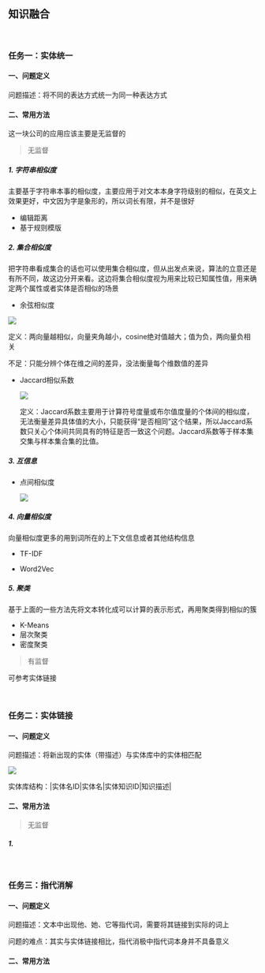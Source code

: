 ## 知识融合

<br>


### 任务一：实体统一

#### 一、问题定义

问题描述：将不同的表达方式统一为同一种表达方式

#### 二、常用方法

这一块公司的应用应该主要是无监督的

> 无监督

##### 1. 字符串相似度

主要基于字符串本事的相似度，主要应用于对文本本身字符级别的相似，在英文上效果更好，中文因为字是象形的，所以词长有限，并不是很好

* 编辑距离
* 基于规则模版

##### 2. 集合相似度

把字符串看成集合的话也可以使用集合相似度，但从出发点来说，算法的立意还是有所不同，故这边分开来看。这边将集合相似度视为用来比较已知属性值，用来确定两个属性或者实体是否相似的场景

* 余弦相似度

 ![](https://images2015.cnblogs.com/blog/776149/201611/776149-20161107232458592-1436054131.png)

  定义：两向量越相似，向量夹角越小，cosine绝对值越大；值为负，两向量负相关
  
  不足：只能分辨个体在维之间的差异，没法衡量每个维数值的差异
* Jaccard相似系数

	![](https://images2015.cnblogs.com/blog/776149/201611/776149-20161107234140795-1950696461.png)
	
	定义：Jaccard系数主要用于计算符号度量或布尔值度量的个体间的相似度，无法衡量差异具体值的大小，只能获得“是否相同”这个结果，所以Jaccard系数只关心个体间共同具有的特征是否一致这个问题。Jaccard系数等于样本集交集与样本集合集的比值。
	
##### 3. 互信息

* 点间相似度

  ![](https://images2017.cnblogs.com/blog/776149/201709/776149-20170921094303087-920319516.png)

	
##### 4. 向量相似度

向量相似度更多的用到词所在的上下文信息或者其他结构信息

* TF-IDF


* Word2Vec


##### 5. 聚类

基于上面的一些方法先将文本转化成可以计算的表示形式，再用聚类得到相似的簇

* K-Means
* 层次聚类
* 密度聚类

> 有监督

可参考实体链接

<br>

### 任务二：实体链接


#### 一、问题定义

问题描述：将新出现的实体（带描述）与实体库中的实体相匹配


![](https://upload-images.jianshu.io/upload_images/10798244-957c9124fdb81622.png?imageMogr2/auto-orient/strip%7CimageView2/2/w/1240)

实体库结构：|实体名ID|实体名|实体知识ID|知识描述|


#### 二、常用方法

> 无监督

##### 1. 


<br>

### 任务三：指代消解

#### 一、问题定义

问题描述：文本中出现他、她、它等指代词，需要将其链接到实际的词上

问题的难点：其实与实体链接相比，指代消极中指代词本身并不具备意义


#### 二、常用方法




